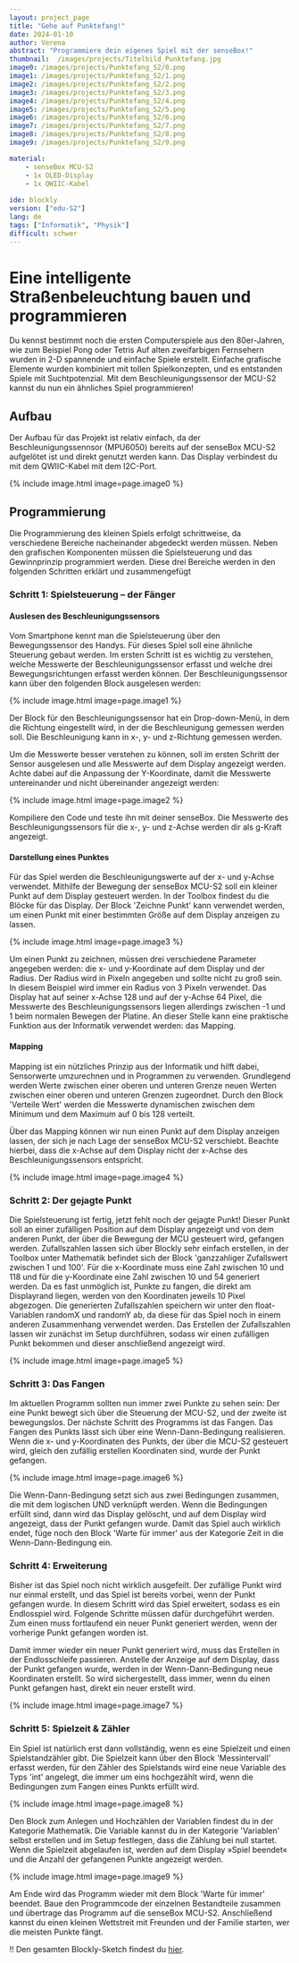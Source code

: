 ```yaml
---
layout: project_page
title: "Gehe auf Punktefang!"
date: 2024-01-10
author: Verena
abstract: "Programmiere dein eigenes Spiel mit der senseBox!"
thumbnail:  /images/projects/Titelbild_Punktefang.jpg
image0: /images/projects/Punktefang_S2/0.png
image1: /images/projects/Punktefang_S2/1.png
image2: /images/projects/Punktefang_S2/2.png
image3: /images/projects/Punktefang_S2/3.png
image4: /images/projects/Punktefang_S2/4.png
image5: /images/projects/Punktefang_S2/5.png
image6: /images/projects/Punktefang_S2/6.png
image7: /images/projects/Punktefang_S2/7.png
image8: /images/projects/Punktefang_S2/8.png
image9: /images/projects/Punktefang_S2/9.png

material:
    - senseBox MCU-S2
    - 1x OLED-Display
    - 1x QWIIC-Kabel
    
ide: blockly
version: ["edu-S2"]   
lang: de
tags: ["Informatik", "Physik"]
difficult: schwer
---
```

<head><title>Gehe auf Punktefang!</title></head>

# Eine intelligente Straßenbeleuchtung bauen und programmieren
Du kennst bestimmt noch die ersten Computerspiele aus den 80er-Jahren, wie zum Beispiel Pong oder Tetris Auf alten zweifarbigen Fernsehern wurden in 2-D spannende und einfache Spiele erstellt. Einfache grafische Elemente wurden kombiniert mit tollen Spielkonzepten, und es entstanden Spiele mit Suchtpotenzial. Mit dem Beschleunigungssensor der MCU-S2 kannst du nun ein ähnliches Spiel programmieren!

## Aufbau
Der Aufbau für das Projekt ist relativ einfach, da der Beschleunigungssennsor (MPU6050) bereits auf der senseBox MCU-S2 aufgelötet ist und direkt genutzt werden kann. Das Display verbindest du mit dem QWIIC-Kabel mit dem I2C-Port. 

{% include image.html image=page.image0 %}

## Programmierung

Die Programmierung des kleinen Spiels erfolgt schrittweise, da verschiedene Bereiche nacheinander abgedeckt werden müssen. Neben den grafischen Komponenten müssen die Spielsteuerung und das Gewinnprinzip programmiert werden. Diese drei Bereiche werden in den folgenden Schritten erklärt und zusammengefügt

### Schritt 1: Spielsteuerung – der Fänger

#### Auslesen des Beschleunigungssensors
Vom Smartphone kennt man die Spielsteuerung über den Bewegungssensor des Handys. Für dieses Spiel soll eine ähnliche Steuerung gebaut werden. Im ersten Schritt ist es wichtig zu verstehen, welche Messwerte der Beschleunigungssensor erfasst und welche drei Bewegungsrichtungen erfasst werden können. Der Beschleunigungssensor kann über den folgenden Block ausgelesen werden:

{% include image.html image=page.image1 %}

Der Block für den Beschleunigungssensor hat ein Drop-down-Menü, in dem die Richtung eingestellt wird, in der die Beschleunigung gemessen werden soll. Die Beschleunigung kann in x-, y- und z-Richtung gemessen werden.

Um die Messwerte besser verstehen zu können, soll im ersten Schritt der Sensor ausgelesen und alle Messwerte auf dem Display angezeigt werden. Achte dabei auf die Anpassung der Y-Koordinate, damit die Messwerte untereinander und nicht übereinander angezeigt werden:

{% include image.html image=page.image2 %}

Kompiliere den Code und teste ihn mit deiner senseBox. 
Die Messwerte des Beschleunigungssensors für die x-, y- und z-Achse werden dir als g-Kraft angezeigt.

#### Darstellung eines Punktes
Für das Spiel werden die Beschleunigungswerte auf der x- und y-Achse verwendet. Mithilfe der Bewegung der senseBox MCU-S2 soll ein kleiner Punkt auf dem Display gesteuert werden. In der Toolbox findest du die Blöcke für das Display. Der Block 'Zeichne Punkt' kann verwendet werden, um einen Punkt mit einer bestimmten Größe auf dem Display anzeigen zu lassen.

{% include image.html image=page.image3 %}

Um einen Punkt zu zeichnen, müssen drei verschiedene Parameter angegeben werden: die x- und y-Koordinate auf dem Display und der Radius. Der Radius wird in Pixeln angegeben und sollte nicht zu groß sein. In diesem Beispiel wird immer ein Radius von 3 Pixeln verwendet. Das Display hat auf seiner x-Achse 128 und auf der y-Achse 64 Pixel, die Messwerte des Beschleunigungssensors liegen allerdings zwischen -1 und 1 beim normalen Bewegen der Platine. An dieser Stelle kann eine praktische Funktion aus der Informatik verwendet werden: das Mapping.

#### Mapping
Mapping ist ein nützliches Prinzip aus der Informatik und hilft dabei, Sensorwerte umzurechnen und in Programmen zu verwenden. Grundlegend werden Werte zwischen einer oberen und unteren Grenze neuen Werten zwischen einer oberen und unteren Grenzen zugeordnet. 
Durch den Block 'Verteile Wert' werden die Messwerte dynamischen zwischen dem Minimum und dem Maximum auf 0 bis 128 verteilt.

Über das Mapping können wir nun einen Punkt auf dem Display anzeigen lassen, der sich je nach Lage der senseBox MCU-S2 verschiebt. Beachte hierbei, dass die x-Achse auf dem Display nicht der x-Achse des Beschleunigungssensors entspricht.

{% include image.html image=page.image4 %}

### Schritt 2: Der gejagte Punkt

Die Spielsteuerung ist fertig, jetzt fehlt noch der gejagte Punkt! Dieser Punkt soll an einer zufälligen Position auf dem Display angezeigt und von dem anderen Punkt, der über die Bewegung der MCU gesteuert wird,
gefangen werden. Zufallszahlen lassen sich über Blockly sehr einfach erstellen, in der Toolbox unter Mathematik befindet sich der Block 'ganzzahliger Zufallswert zwischen 1 und 100'. Für die x-Koordinate muss eine Zahl zwischen 10 und 118 und für die y-Koordinate eine Zahl zwischen 10 und 54 generiert werden. Da es fast unmöglich ist, Punkte zu fangen, die direkt am Displayrand liegen, werden von den Koordinaten
jeweils 10 Pixel abgezogen. Die generierten Zufallszahlen speichern wir unter den float-Variablen randomX und randomY ab, da diese für das Spiel noch in einem anderen Zusammenhang verwendet werden. Das Erstellen der Zufallszahlen lassen wir zunächst im Setup durchführen, sodass wir einen zufälligen Punkt bekommen und dieser anschließend angezeigt wird.

{% include image.html image=page.image5 %}

### Schritt 3: Das Fangen

Im aktuellen Programm sollten nun immer zwei Punkte zu sehen sein: Der eine Punkt bewegt sich über die Steuerung der MCU-S2, und der zweite ist bewegungslos. Der nächste Schritt des Programms ist das Fangen. Das Fangen des Punkts lässt sich über eine Wenn-Dann-Bedingung realisieren. Wenn die x- und y-Koordinaten des Punkts, der über die MCU-S2 gesteuert wird, gleich den zufällig erstellen Koordinaten sind, wurde der Punkt gefangen.

{% include image.html image=page.image6 %}

Die Wenn-Dann-Bedingung setzt sich aus zwei Bedingungen zusammen, die mit dem logischen UND verknüpft werden. Wenn die Bedingungen erfüllt sind, dann wird das Display gelöscht, und auf dem Display wird angezeigt, dass der Punkt gefangen wurde. Damit das Spiel auch wirklich endet, füge noch den Block 'Warte für immer' aus der Kategorie Zeit in die Wenn-Dann-Bedingung ein.

### Schritt 4: Erweiterung

Bisher ist das Spiel noch nicht wirklich ausgefeilt. Der zufällige Punkt wird nur einmal erstellt, und das Spiel ist bereits vorbei, wenn der Punkt gefangen wurde. In diesem Schritt wird das Spiel erweitert, sodass es ein Endlosspiel wird. Folgende Schritte müssen dafür durchgeführt werden. Zum einen muss fortlaufend ein neuer Punkt generiert werden, wenn der vorherige Punkt gefangen worden ist.

Damit immer wieder ein neuer Punkt generiert wird, muss das Erstellen in der Endlosschleife passieren. Anstelle der Anzeige auf dem Display, dass der Punkt gefangen wurde, werden in der Wenn-Dann-Bedingung neue Koordinaten erstellt. So wird sichergestellt, dass immer, wenn du einen Punkt gefangen hast, direkt ein neuer erstellt wird.

{% include image.html image=page.image7 %}

### Schritt 5: Spielzeit & Zähler

Ein Spiel ist natürlich erst dann vollständig, wenn es eine Spielzeit und einen Spielstandzähler gibt. Die Spielzeit kann über den Block 'Messintervall' erfasst werden, für den Zähler des Spielstands wird eine neue Variable des Typs 'int' angelegt, die immer um eins hochgezählt wird, wenn die Bedingungen zum Fangen eines Punkts erfüllt wird.

{% include image.html image=page.image8 %}

Den Block zum Anlegen und Hochzählen der Variablen findest du in der Kategorie Mathematik. Die Variable kannst du in der Kategorie 'Variablen' selbst erstellen und im Setup festlegen, dass die Zählung bei null startet.
Wenn die Spielzeit abgelaufen ist, werden auf dem Display »Spiel beendet« und die Anzahl der gefangenen Punkte angezeigt werden.

{% include image.html image=page.image9 %}

Am Ende wird das Programm wieder mit dem Block 'Warte für immer' beendet.
Baue den Programmcode der einzelnen Bestandteile zusammen und übertrage das Programm auf die senseBox MCU-S2. Anschließend kannst du einen kleinen Wettstreit mit Freunden und der Familie starten, wer die
meisten Punkte fängt.

!! Den gesamten Blockly-Sketch findest du [hier](https://blockly.sensebox.de/gallery/642e7500d2853f0013b357e6).


